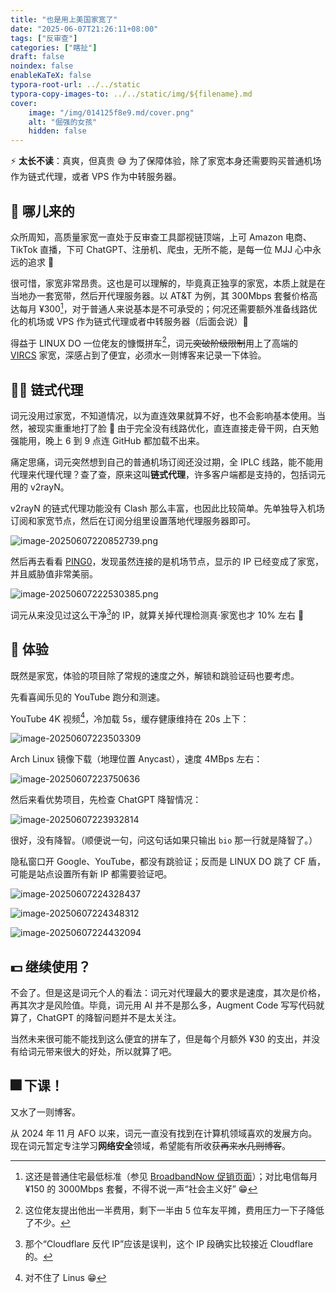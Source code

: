 ```yaml
---
title: "也是用上美国家宽了"
date: "2025-06-07T21:26:11+08:00"
tags: ["反审查"]
categories: ["瞎扯"]
draft: false
noindex: false
enableKaTeX: false
typora-root-url: ../../static
typora-copy-images-to: ../../static/img/${filename}.md
cover:
    image: "/img/014125f8e9.md/cover.png"
    alt: "倔强的女孩"
    hidden: false
---
```


⚡ **太长不读**：真爽，但真贵 😅 为了保障体验，除了家宽本身还需要购买普通机场作为链式代理，或者 VPS 作为中转服务器。

## 🏡 哪儿来的

众所周知，高质量家宽一直处于反审查工具鄙视链顶端，上可 Amazon 电商、TikTok 直播，下可 ChatGPT、注册机、爬虫，无所不能，是每一位 MJJ 心中永远的追求 🐶

很可惜，家宽非常昂贵。这也是可以理解的，毕竟真正独享的家宽，本质上就是在当地办一套宽带，然后开代理服务器。以 AT&T 为例，其 300Mbps 套餐价格高达每月 ¥300[^1]，对于普通人来说基本是不可承受的；何况还需要额外准备线路优化的机场或 VPS 作为链式代理或者中转服务器（后面会说）💸

[^1]: 这还是普通住宅最低标准（参见 [BroadbandNow 促销页面](https://broadbandnow.com/ATT-deals)）；对比电信每月 ¥150 的 3000Mbps 套餐，不得不说一声“社会主义好” 😁

得益于 LINUX DO 一位佬友的慷慨拼车[^2]，词元~~突破阶级限制~~用上了高端的 [VIRCS](https://www.vircs.com/products) 家宽，深感占到了便宜，必须水一则博客来记录一下体验。

[^2]: 这位佬友提出他出一半费用，剩下一半由 5 位车友平摊，费用压力一下子降低了不少。

## ⛓️‍💥 链式代理

词元没用过家宽，不知道情况，以为直连效果就算不好，也不会影响基本使用。当然，被现实重重地打了脸 🤡 由于完全没有线路优化，直连直接走骨干网，白天勉强能用，晚上 6 到 9 点连 GitHub 都加载不出来。

痛定思痛，词元突然想到自己的普通机场订阅还没过期，全 IPLC 线路，能不能用代理来代理代理？查了查，原来这叫**链式代理**，许多客户端都是支持的，包括词元用的 v2rayN。

v2rayN 的链式代理功能没有 Clash 那么丰富，也因此比较简单。先单独导入机场订阅和家宽节点，然后在订阅分组里设置落地代理服务器即可。

![image-20250607220852739.png](/img/014125f8e9.md/image-20250607220852739.png)

然后再去看看 [PING0](https://ping0.cc)，发现虽然连接的是机场节点，显示的 IP 已经变成了家宽，并且威胁值非常美丽。

![image-20250607222530385.png](/img/014125f8e9.md/image-20250607222530385.png)

词元从来没见过这么干净[^3]的 IP，就算关掉代理检测真·家宽也才 10% 左右 🎉

[^3]: 那个“Cloudflare 反代 IP”应该是误判，这个 IP 段确实比较接近 Cloudflare 的。

## 💨 体验

既然是家宽，体验的项目除了常规的速度之外，解锁和跳验证码也要考虑。

先看喜闻乐见的 YouTube 跑分和测速。

YouTube 4K 视频[^4]，冷加载 5s，缓存健康维持在 20s 上下：

[^4]: 对不住了 Linus 😁

![image-20250607223503309](/img/014125f8e9.md/image-20250607223503309.png)

Arch Linux 镜像下载（地理位置 Anycast），速度 4MBps 左右：

![image-20250607223750636](/img/014125f8e9.md/image-20250607223750636.png)

然后来看优势项目，先检查 ChatGPT 降智情况：

![image-20250607223932814](/img/014125f8e9.md/image-20250607223932814.png)

很好，没有降智。（顺便说一句，问这句话如果只输出 `bio` 那一行就是降智了。）

隐私窗口开 Google、YouTube，都没有跳验证；反而是 LINUX DO 跳了 CF 盾，可能是站点设置所有新 IP 都需要验证吧。

![image-20250607224328437](/img/014125f8e9.md/image-20250607224328437.png)

![image-20250607224348312](/img/014125f8e9.md/image-20250607224348312.png)

![image-20250607224432094](/img/014125f8e9.md/image-20250607224432094.png)

## 💵 继续使用？

不会了。但是这是词元个人的看法：词元对代理最大的要求是速度，其次是价格，再其次才是风险值。毕竟，词元用 AI 并不是那么多，Augment Code 写写代码就算了，ChatGPT 的降智问题并不是太关注。

当然未来很可能不能找到这么便宜的拼车了，但是每个月额外 ¥30 的支出，并没有给词元带来很大的好处，所以就算了吧。

## 🎆 下课！

又水了一则博客。

从 2024 年 11 月 AFO 以来，词元一直没有找到在计算机领域喜欢的发展方向。现在词元暂定专注学习**网络安全**领域，希望能有所收获~~再来水几则博客~~。
